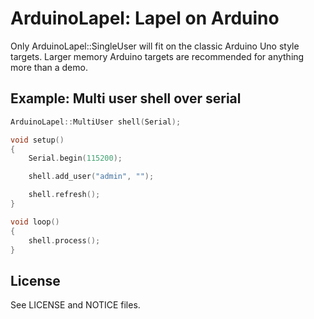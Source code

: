 ArduinoLapel: Lapel on Arduino
============================

Only ArduinoLapel::SingleUser will fit on the classic Arduino Uno style targets.
Larger memory Arduino targets are recommended for anything more than a demo.

## Example: Multi user shell over serial

``` C++
ArduinoLapel::MultiUser shell(Serial);

void setup()
{
    Serial.begin(115200);

    shell.add_user("admin", "");

    shell.refresh();
}

void loop()
{
    shell.process();
}

```

## License

See LICENSE and NOTICE files.

